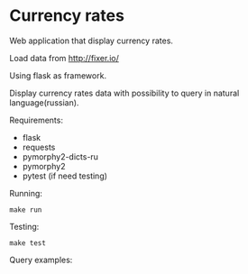 Currency rates
==============
Web application that display currency rates. 

Load data from http://fixer.io/

Using flask as framework. 

Display currency rates data with possibility to query in natural language(russian).

Requirements:
* flask
* requests
* pymorphy2-dicts-ru
* pymorphy2
* pytest (if need testing)

Running:

    make run

Testing:

    make test

Query examples:


